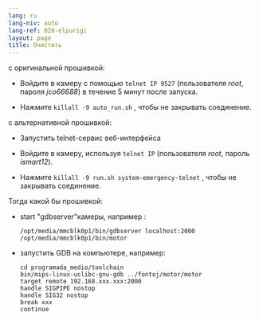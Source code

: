 ```yaml
---
lang: ru
lang-niv: auto
lang-ref: 020-elpurigi
layout: page
title: Очистить
---
```


с оригинальной прошивкой:

* Войдите в камеру с помощью `telnet IP 9527` (пользователя _root_, пароля _jco66688_) в течение 5 минут после запуска.


* Нажмите `killall -9 auto_run.sh` , чтобы не закрывать соединение.



с альтернативной прошивкой:

* Запустить telnet-сервис веб-интерфейса


* Войдите в камеру, используя `telnet IP` (пользователя _root_, пароль _ismart12_).


* Нажмите `killall -9 run.sh system-emergency-telnet` , чтобы не закрывать соединение.



Тогда какой бы прошивкой:

* start "gdbserver"камеры, например :  


     `/opt/media/mmcblk0p1/bin/gdbserver localhost:2000 /opt/media/mmcblk0p1/bin/motor`
* запустить GDB на компьютере, например:

    ```
    cd programada_medio/toolchain
    bin/mips-linux-uclibc-gnu-gdb ../fontoj/motor/motor 
    target remote 192.168.xxx.xxx:2000
    handle SIGPIPE nostop
    handle SIG32 nostop
    break xxx
    continue 
    ```



